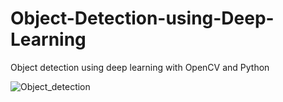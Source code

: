 # Object-Detection-using-Deep-Learning
Object detection using deep learning with OpenCV and Python

![Object_detection]("object_detection.png")
